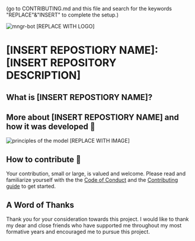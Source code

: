 (go to CONTRIBUTING.md and this file and search for the keywords "REPLACE"&"INSERT" to complete the setup.)

![mngr-bot](thumbnail.svg) [REPLACE WITH LOGO]

# [INSERT REPOSTIORY NAME]: [INSERT REPOSITORY DESCRIPTION]

## What is [INSERT REPOSTIORY NAME]?

## More about [INSERT REPOSTIORY NAME] and how it was developed 🧪

![principles of the model](principle.png) [REPLACE WITH IMAGE]

## How to contribute 🤝

Your contribution, small or large, is valued and welcome. Please read and familiarize yourself with the the [Code of Conduct](CODE_OF_CONDUCT.md) and the [Contributing guide](CONTRIBUTING.md) to get started.

## A Word of Thanks

Thank you for your consideration towards this project. I would like to thank my dear and close friends who have supported me throughout my most formative years and encouraged me to pursue this project.
